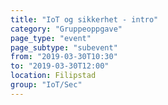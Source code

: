 ```yaml
---
title: "IoT og sikkerhet - intro"
category: "Gruppeoppgave"
page_type: "event"
page_subtype: "subevent"
from: "2019-03-30T10:30"
to: "2019-03-30T12:00"
location: Filipstad
group: "IoT/Sec"
---
```

